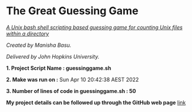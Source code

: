 # The Great Guessing Game

*<u>A Unix bash shell scripting based guessing game for counting Unix files within a directory</u>*

*Created by Manisha Basu.*

*Delivered by John Hopkins University.*




 **1. Project Script Name : guessinggame.sh**

 **2. Make was run on :** Sun Apr 10 20:42:38 AEST 2022

 **3. Number of lines of code in guessinggame.sh : 50**






**My project details can be followed up through the GitHub web page** [link](https://manisha-netizen.github.io/my-first-repo/)
